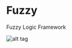 Fuzzy
=====

Fuzzy Logic Framework

![alt tag](http://www.wired.com/images_blogs/wiredscience/2012/03/3352784321_0d648bec78.jpg)

